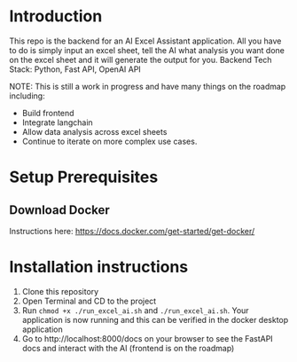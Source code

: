 # Introduction
This repo is the backend for an AI Excel Assistant application. All you have to do is simply input an excel sheet, tell the AI what analysis you want done on the excel sheet and it will generate the output for you.
Backend Tech Stack: Python, Fast API, OpenAI API


NOTE: This is still a work in progress and have many things on the roadmap including:
- Build frontend
- Integrate langchain
- Allow data analysis across excel sheets
- Continue to iterate on more complex use cases.

# Setup Prerequisites
## Download Docker
Instructions here: https://docs.docker.com/get-started/get-docker/

# Installation instructions
1. Clone this repository
2. Open Terminal and CD to the project
3. Run ```chmod +x ./run_excel_ai.sh``` and ```./run_excel_ai.sh```. Your application is now running and this can be verified in the docker desktop application
4. Go to http://localhost:8000/docs on your browser to see the FastAPI docs and interact with the AI (frontend is on the roadmap)
